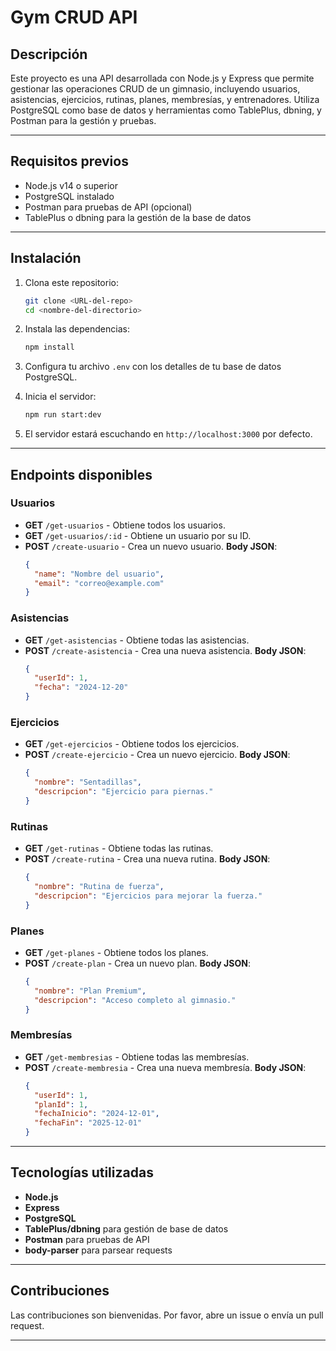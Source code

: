 # Gym CRUD API

## Descripción
Este proyecto es una API desarrollada con Node.js y Express que permite gestionar las operaciones CRUD de un gimnasio, incluyendo usuarios, asistencias, ejercicios, rutinas, planes, membresías, y entrenadores. Utiliza PostgreSQL como base de datos y herramientas como TablePlus, dbning, y Postman para la gestión y pruebas.

---

## Requisitos previos
- Node.js v14 o superior
- PostgreSQL instalado
- Postman para pruebas de API (opcional)
- TablePlus o dbning para la gestión de la base de datos

---

## Instalación
1. Clona este repositorio:
   ```bash
   git clone <URL-del-repo>
   cd <nombre-del-directorio>
   ```

2. Instala las dependencias:
   ```bash
   npm install
   ```

3. Configura tu archivo `.env` con los detalles de tu base de datos PostgreSQL.

4. Inicia el servidor:
   ```bash
   npm run start:dev
   ```

5. El servidor estará escuchando en `http://localhost:3000` por defecto.

---

## Endpoints disponibles
### Usuarios
- **GET** `/get-usuarios` - Obtiene todos los usuarios.
- **GET** `/get-usuarios/:id` - Obtiene un usuario por su ID.
- **POST** `/create-usuario` - Crea un nuevo usuario. **Body JSON**:
  ```json
  {
    "name": "Nombre del usuario",
    "email": "correo@example.com"
  }
  ```

### Asistencias
- **GET** `/get-asistencias` - Obtiene todas las asistencias.
- **POST** `/create-asistencia` - Crea una nueva asistencia. **Body JSON**:
  ```json
  {
    "userId": 1,
    "fecha": "2024-12-20"
  }
  ```

### Ejercicios
- **GET** `/get-ejercicios` - Obtiene todos los ejercicios.
- **POST** `/create-ejercicio` - Crea un nuevo ejercicio. **Body JSON**:
  ```json
  {
    "nombre": "Sentadillas",
    "descripcion": "Ejercicio para piernas."
  }
  ```

### Rutinas
- **GET** `/get-rutinas` - Obtiene todas las rutinas.
- **POST** `/create-rutina` - Crea una nueva rutina. **Body JSON**:
  ```json
  {
    "nombre": "Rutina de fuerza",
    "descripcion": "Ejercicios para mejorar la fuerza."
  }
  ```

### Planes
- **GET** `/get-planes` - Obtiene todos los planes.
- **POST** `/create-plan` - Crea un nuevo plan. **Body JSON**:
  ```json
  {
    "nombre": "Plan Premium",
    "descripcion": "Acceso completo al gimnasio."
  }
  ```

### Membresías
- **GET** `/get-membresias` - Obtiene todas las membresías.
- **POST** `/create-membresia` - Crea una nueva membresía. **Body JSON**:
  ```json
  {
    "userId": 1,
    "planId": 1,
    "fechaInicio": "2024-12-01",
    "fechaFin": "2025-12-01"
  }
  ```

---

## Tecnologías utilizadas
- **Node.js**
- **Express**
- **PostgreSQL**
- **TablePlus/dbning** para gestión de base de datos
- **Postman** para pruebas de API
- **body-parser** para parsear requests

---

## Contribuciones
Las contribuciones son bienvenidas. Por favor, abre un issue o envía un pull request.

---

